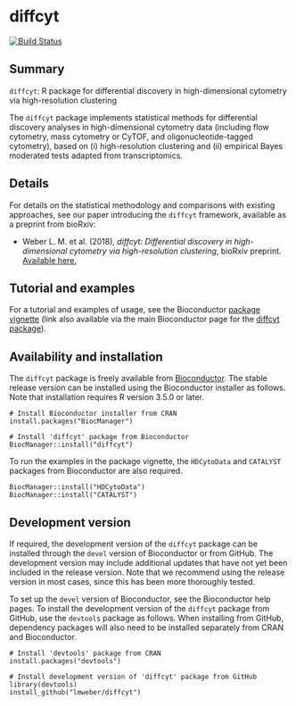 # diffcyt

[![Build Status](https://travis-ci.org/lmweber/diffcyt.svg?branch=master)](https://travis-ci.org/lmweber/diffcyt)


## Summary

`diffcyt`: R package for differential discovery in high-dimensional cytometry via high-resolution clustering

The `diffcyt` package implements statistical methods for differential discovery analyses in high-dimensional cytometry data (including flow cytometry, mass cytometry or CyTOF, and oligonucleotide-tagged cytometry), based on (i) high-resolution clustering and (ii) empirical Bayes moderated tests adapted from transcriptomics.


## Details

For details on the statistical methodology and comparisons with existing approaches, see our paper introducing the `diffcyt` framework, available as a preprint from bioRxiv:

- Weber L. M. et al. (2018), *diffcyt: Differential discovery in high-dimensional cytometry via high-resolution clustering*, bioRxiv preprint. [Available here.](https://www.biorxiv.org/content/early/2018/06/18/349738)


## Tutorial and examples

For a tutorial and examples of usage, see the Bioconductor [package vignette](http://bioconductor.org/packages/release/bioc/vignettes/diffcyt/inst/doc/diffcyt_workflow.html) (link also available via the main Bioconductor page for the [diffcyt package](http://bioconductor.org/packages/diffcyt)).


## Availability and installation

The `diffcyt` package is freely available from [Bioconductor](http://bioconductor.org/packages/diffcyt). The stable release version can be installed using the Bioconductor installer as follows. Note that installation requires R version 3.5.0 or later.

```{r}
# Install Bioconductor installer from CRAN
install.packages("BiocManager")

# Install 'diffcyt' package from Bioconductor
BiocManager::install("diffcyt")
```


To run the examples in the package vignette, the `HDCytoData` and `CATALYST` packages from Bioconductor are also required.

```{r}
BiocManager::install("HDCytoData")
BiocManager::install("CATALYST")
```


## Development version

If required, the development version of the `diffcyt` package can be installed through the `devel` version of Bioconductor or from GitHub. The development version may include additional updates that have not yet been included in the release version. Note that we recommend using the release version in most cases, since this has been more thoroughly tested.

To set up the `devel` version of Bioconductor, see the Bioconductor help pages. To install the development version of the `diffcyt` package from GitHub, use the `devtools` package as follows. When installing from GitHub, dependency packages will also need to be installed separately from CRAN and Bioconductor.

```{r}
# Install 'devtools' package from CRAN
install.packages("devtools")

# Install development version of 'diffcyt' package from GitHub
library(devtools)
install_github("lmweber/diffcyt")
```

